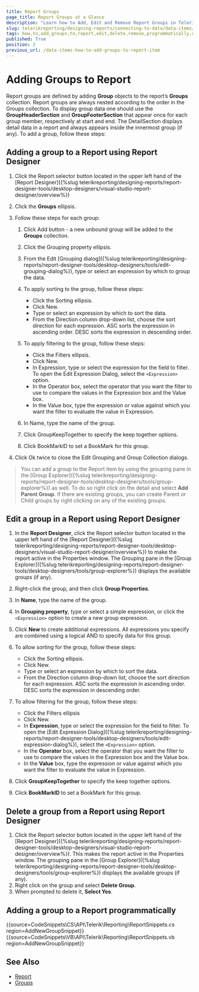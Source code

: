 ```yaml
---
title: Report Groups
page_title: Report Groups at a Glance
description: "Learn how to Add, Edit and Remove Report Groups in Telerik Reporting with the Report Designers and programmatically."
slug: telerikreporting/designing-reports/connecting-to-data/data-items/grouping-data/how-to-add-groups-to-report
tags: how,to,add,groups,to,report,edit,delete,remove,programmatically,designer
published: True
position: 2
previous_url: /data-items-how-to-add-groups-to-report-item
---
```


# Adding Groups to Report

Report groups are defined by adding __Group__ objects to the report’s __Groups__ collection. Report groups are always nested according to the order in the Groups collection. To display group data one should use the __GroupHeaderSection__ and __GroupFooterSection__ that appear once for each group member, respectively at start and end. The DetailSection displays detail data in a report and always appears inside the innermost group (if any). To add a group, follow these steps:

## Adding a group to a Report using Report Designer

1. Click the Report selector button located in the upper left hand of the [Report Designer]({%slug telerikreporting/designing-reports/report-designer-tools/desktop-designers/visual-studio-report-designer/overview%})
1. Click the __Groups__ ellipsis.
1. Follow these steps for each group:

	1. Click Add button - a new unbound group will be added to the __Groups__ collection.
	1. Click the Grouping property ellipsis.
	1. From the Edit [Grouping dialog]({%slug telerikreporting/designing-reports/report-designer-tools/desktop-designers/tools/edit-grouping-dialog%}), type or select an expression by which to group the data.
	1. To apply sorting to the group, follow these steps:

		+ Click the Sorting ellipsis.
		+ Click New.
		+ Type or select an expression by which to sort the data.
		+ From the Direction column drop-down list, choose the sort direction for each expression. ASC sorts the expression in ascending order. DESC sorts the expression in descending order.

	1. To apply filtering to the group, follow these steps:

		+ Click the Filters ellipsis.
		+ Click New.
		+ In Expression, type or select the expression for the field to filter. To open the Edit Expression Dialog, select the `<Expression>` option.
		+ In the Operator box, select the operator that you want the filter to use to compare the values in the Expression box and the Value box.
		+ In the Value box, type the expression or value against which you want the filter to evaluate the value in Expression.

	1. In Name, type the name of the group.
	1. Click GroupKeepTogether to specify the keep together options.
	1. Click BookMarkID to set a BookMark for this group.

1. Click Ok twice to close the Edit Grouping and Group Collection dialogs.

> You can add a group to the Report item by using the grouping pane in the [Group Explorer]({%slug telerikreporting/designing-reports/report-designer-tools/desktop-designers/tools/group-explorer%}) as well. To do so right click on the detail and select __Add Parent Group__. If there are existing groups, you can create Parent or Child groups by right clicking on any of the existing groups.

## Edit a group in a Report using Report Designer

1. In the __Report Designer__, click the Report selector button located in the upper left hand of the [Report Designer]({%slug telerikreporting/designing-reports/report-designer-tools/desktop-designers/visual-studio-report-designer/overview%}) to make the report active in the Properties window. The Grouping pane in the [Group Explorer]({%slug telerikreporting/designing-reports/report-designer-tools/desktop-designers/tools/group-explorer%}) displays the available groups (if any).
1. Right-click the group, and then click __Group Properties__.
1. In __Name__, type the name of the group.
1. In __Grouping property__, type or select a simple expression, or click the `<Expression>` option to create a new group expression.
1. Click __New__ to create additional expressions. All expressions you specify are combined using a logical AND to specify data for this group.
1. To allow sorting for the group, follow these steps:

	+ Click the Sorting ellipsis.
	+ Click New.
	+ Type or select an expression by which to sort the data.
	+ From the Direction column drop-down list, choose the sort direction for each expression. ASC sorts the expression in ascending order. DESC sorts the expression in descending order.

1. To allow filtering for the group, follow these steps:

	+ Click the Filters ellipsis
	+ Click New.
	+ In __Expression__, type or select the expression for the field to filter. To open the [Edit Expression Dialog]({%slug telerikreporting/designing-reports/report-designer-tools/desktop-designers/tools/edit-expression-dialog%}), select the `<Expression>` option.
	+ In the __Operator__ box, select the operator that you want the filter to use to compare the values in the Expression box and the Value box.
	+ In the __Value__ box, type the expression or value against which you want the filter to evaluate the value in Expression.

1. Click __GroupKeepTogether__ to specify the keep together options.
1. Click __BookMarkID__ to set a BookMark for this group.

## Delete a group from a Report using Report Designer

1. Click the Report selector button located in the upper left hand of the [Report Designer]({%slug telerikreporting/designing-reports/report-designer-tools/desktop-designers/visual-studio-report-designer/overview%}). This makes the report active in the Properties window. The grouping pane in the [Group Explorer]({%slug telerikreporting/designing-reports/report-designer-tools/desktop-designers/tools/group-explorer%}) displays the available groups (if any).
1. Right click on the group and select __Delete Group__.
1. When prompted to delete it, __Select Yes__.

## Adding a group to a Report programmatically

{{source=CodeSnippets\CS\API\Telerik\Reporting\ReportSnippets.cs region=AddNewGroupSnippet}}
{{source=CodeSnippets\VB\API\Telerik\Reporting\ReportSnippets.vb region=AddNewGroupSnippet}}

## See Also

* [Report](/api/Telerik.Reporting.Report)
* [Groups](/api/Telerik.Reporting.Report#Telerik_Reporting_Report_Groups)
